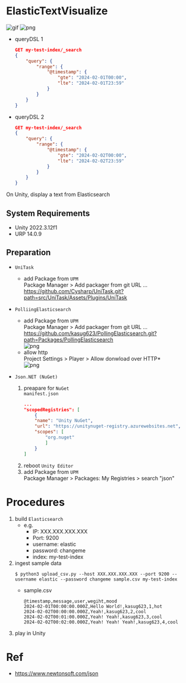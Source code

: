 # ElasticTextVisualize

![gif](https://imgur.com/0mRTFdl.gif)
![png](https://imgur.com/lgx9l4a.png)
- queryDSL 1
    ```json
    GET my-test-index/_search
    {
        "query": {
            "range": {
                "@timestamp": {
                    "gte": "2024-02-01T00:00",
                    "lte": "2024-02-01T23:59"
                }
            }
        }
    }
    ```
- queryDSL 2
    ```json
    GET my-test-index/_search
    {
        "query": {
            "range": {
                "@timestamp": {
                    "gte": "2024-02-02T00:00",
                    "lte": "2024-02-02T23:59"
                }
            }
        }
    }
    ```
On Unity, display a text from Elasticsearch

## System Requirements
- Unity 2022.3.12f1
- URP 14.0.9

## Preparation
- `UniTask`  
    - add Package from `UPM`  
Package Manager > Add packager from git URL ...  
https://github.com/Cysharp/UniTask.git?path=src/UniTask/Assets/Plugins/UniTask  

- `PolliingElasticsearch`  
    - add Package from `UPM`  
        Package Manager > Add packager from git URL ...  
        https://github.com/kasug623/PollingElasticsearch.git?path=Packages/PollingElasticsearch  
        ![png](https://imgur.com/YUnPUdB.png)  
    - allow http  
        Project Settings > Player > Allow donwload over HTTP*  
        ![png](https://imgur.com/uuRiSqA.png)  

- `Json.NET (NuGet)`  
    1. preapare for `NuGet`  
        `manifest.json`
        ```json
        ...
        "scopedRegistries": [
            {
            "name": "Unity NuGet",
            "url": "https://unitynuget-registry.azurewebsites.net",
            "scopes": [
                "org.nuget"
                ]
            }
        ]
        ```
    2. reboot `Unity Editor`  
    3. add Package from `UPM`  
        Package Manager > Packages: My Registries > search "json"  

# Procedures  
1. build `Elasticsearch`  
    - e.g.  
        - IP: XXX.XXX.XXX.XXX  
        - Port: 9200  
        - username: elastic  
        - password: changeme  
        - index: my-test-index  
2. ingest sample data  
    ```console
    $ python3 upload_csv.py --host XXX.XXX.XXX.XXX --port 9200 --username elastic --password changeme sample.csv my-test-index
    ```
    - sample.csv
        ```csv
        @timestamp,message,user,wegiht,mood
        2024-02-01T00:00:00.000Z,Hello World!,kasug623,1,hot
        2024-02-02T00:00:00.000Z,Yeah!,kasug623,2,cool
        2024-02-02T00:01:00.000Z,Yeah! Yeah!,kasug623,3,cool
        2024-02-02T00:02:00.000Z,Yeah! Yeah! Yeah!,kasug623,4,cool
        ```
3. play in Unity

# Ref  
- https://www.newtonsoft.com/json  